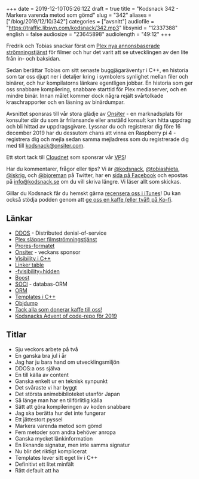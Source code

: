 +++
date = 2019-12-10T05:26:12Z
draft = true
title = "Kodsnack 342 - Markera varenda metod som gömd"
slug = "342"
aliases = ["/blog/2019/12/10/342"]
categories = ["avsnitt"]
audiofile = "https://traffic.libsyn.com/kodsnack/342.mp3"
libsynid = "12337388"
english = false
audiosize = "23645898"
audiolength = "49:12"
+++

Fredrik och Tobias snackar först om [Plex nya annonsbaserade strömningstjänst](https://www.plex.tv/blog/boom-we-just-dinosized-your-movie-collection-for-free/) för filmer och hur det varit att se utvecklingen av den lite från in- och baksidan.

Sedan berättar Tobias om sitt senaste buggjägaräventyr i C++, en historia som tar oss djupt ner i detaljer kring i symbolers synlighet mellan filer och binärer, och hur kompilatorns länkare egentligen jobbar. En historia som ger oss snabbare kompilering, snabbare starttid för Plex mediaserver, och en mindre binär. Innan målet kommer dock några rejält svårtolkade kraschrapporter och en läsning av binärdumpar.

Avsnittet sponsras till vår stora glädje av  [Onsiter](https://onsiter.com/) - en marknadsplats för konsulter där du som är frilansande eller anställd konsult kan hitta uppdrag och bli hittad av uppdragsgivare. Lyssnar du och registrerar dig före 16 december 2019 har du dessutom chans att vinna en Raspberry pi 4 - registrera dig och mejla sedan samma mejladress som du registrerade dig med till kodsnack@onsiter.com.

Ett stort tack till [Cloudnet](http://www.cloudnet.se) som sponsrar vår [VPS](http://en.wikipedia.org/wiki/Virtual_private_server)!

Har du kommentarer, frågor eller tips? Vi är [@kodsnack](https://www.twitter.com/kodsnack), [@tobiashieta](https://www.twitter.com/tobiashieta), [@iskrig](https://www.twitter.com/iskrig), och [@bjoreman](https://www.twitter.com/bjoreman) på Twitter, har en [sida på Facebook](https://www.facebook.com/kodsnack) och epostas på [info@kodsnack.se](mailto:info@kodsnack.se) om du vill skriva längre. Vi läser allt som skickas.

Gillar du Kodsnack får du hemskt gärna [recensera oss i iTunes](http://itunes.apple.com/se/podcast/kodsnack/id561631498?l=en)! Du kan också stödja podden genom att <a href="https://ko-fi.com/kodsnack" rel="payment">ge oss en kaffe (eller två!) på Ko-fi</a>.

## Länkar ##
* [DDOS](https://en.wikipedia.org/wiki/Denial-of-service_attack#Distributed_attack) - Distributed denial-of-service
* [Plex släpper filmströmningstjänst](https://www.plex.tv/blog/boom-we-just-dinosized-your-movie-collection-for-free/)
* [Prores-formatet](https://en.wikipedia.org/wiki/Apple_ProRes)
* [Onsiter](https://onsiter.com/) - veckans sponsor
* [Visibility i C++](http://gcc.gnu.org/wiki/Visibility)
* [Linker table](https://stackoverflow.com/questions/26515723/symbol-table-created-by-the-c-compiler)
* [-fvisibility=hidden](https://stackoverflow.com/questions/3570355/c-fvisibility-hidden-fvisibility-inlines-hidden)
* [Boost](https://en.wikipedia.org/wiki/Boost_%28C%2B%2B_libraries%29)
* [SOCI](http://soci.sourceforge.net/) - databas-ORM
* [ORM](https://en.wikipedia.org/wiki/Object-relational_mapping)
* [Templates i C++](https://en.wikipedia.org/wiki/Template_%28C%2B%2B%29)
* [Objdump](https://en.wikipedia.org/wiki/Objdump)
* [Tack alla som donerar kaffe till oss!](https://ko-fi.com/kodsnack)
* [Kodsnacks Advent of code-repo för 2019](https://github.com/kodsnack/advent_of_code_2019)

## Titlar ##
* Sju veckors arbete på två
* En ganska bra jul i år
* Jag har ju bara hand om utvecklingsmiljön
* DDOS:a oss själva
* En till källa av content
* Ganska enkelt ur en teknisk synpunkt
* Det svåraste vi har byggt
* Det största animebiblioteket utanför Japan
* Så länge man har en tillförlitlig källa
* Sätt att göra kompileringen av koden snabbare
* Jag ska berätta hur det inte fungerar
* Ett jättestort pyssel
* Markera varenda metod som gömd
* Fem metoder som andra behöver anropa
* Ganska mycket länkinformation
* En liknande signatur, men inte samma signatur
* Nu blir det riktigt komplicerat
* Templates lever sitt eget liv i C++
* Definitivt ett litet minfält
* Rätt default att ha